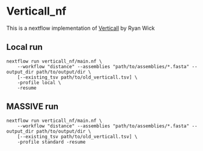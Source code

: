# Verticall_nf
This is a nextflow implementation of [Verticall](https://github.com/rrwick/Verticall) by Ryan Wick

## Local run
```
nextflow run verticall_nf/main.nf \
    --workflow "distance" --assemblies "path/to/assemblies/*.fasta" --output_dir path/to/output/dir \
    [--existing_tsv path/to/old_verticall.tsv] \
    -profile local \
    -resume
```

## MASSIVE run
```
nextflow run verticall_nf/main.nf \
    --workflow "distance" --assemblies "path/to/assemblies/*.fasta" --output_dir path/to/output/dir \
    [--existing_tsv path/to/old_verticall.tsv] \
    -profile standard -resume
    
```